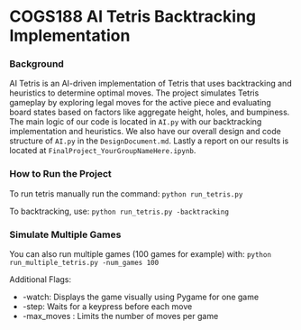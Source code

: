 # COGS188 AI Tetris Backtracking Implementation

### Background 

AI Tetris is an AI-driven implementation of Tetris that uses backtracking and heuristics to determine optimal moves. The project simulates Tetris gameplay by exploring legal moves for the active piece and evaluating board states based on factors like aggregate height, holes, and bumpiness. The main logic of our code is located in `AI.py` with our backtracking implementation and heuristics. We also have our overall design and code structure of `AI.py` in the `DesignDocument.md`. Lastly a report on our results is located at `FinalProject_YourGroupNameHere.ipynb`.


### How to Run the Project

To run tetris manually run the command: `python run_tetris.py`

To backtracking, use: `python run_tetris.py -backtracking`

### Simulate Multiple Games

You can also run multiple games (100 games for example) with: `python run_multiple_tetris.py -num_games 100`

Additional Flags:
* -watch: Displays the game visually using Pygame for one game
* -step: Waits for a keypress before each move
* -max_moves <number>: Limits the number of moves per game